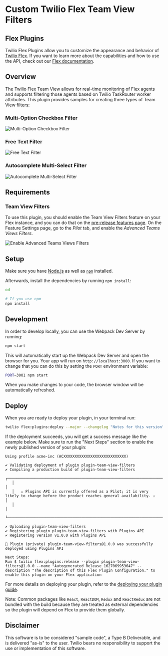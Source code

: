# Custom Twilio Flex Team View Filters

## Flex Plugins
Twilio Flex Plugins allow you to customize the appearance and behavior of [Twilio Flex](https://www.twilio.com/flex). If you want to learn more about the capabilities and how to use the API, check out our [Flex documentation](https://www.twilio.com/docs/flex).

## Overview
The Twilio Flex Team View allows for real-time monitoring of Flex agents and supports filtering those agents based on Twilio TaskRouter worker attributes. This plugin provides samples for creating three types of Team View filters:

### Multi-Option Checkbox Filter
![Multi-Option Checkbox Filter](images/multi-option-checkbox-filter.png)

### Free Text Filter
![Free Text Filter](images/free-text-filter.png)

### Autocomplete Multi-Select Filter
![Autocomplete Multi-Select Filter](images/autocomplete-multi-select-filter.png)

## Requirements

### Team View Filters

To use this plugin, you should enable the Team View Filters feature on your Flex instance, and you can do that on the [pre-release features page](https://flex.twilio.com/admin/features/). On the Feature Settings page, go to the _Pilot_ tab, and enable the _Advanced Teams Views Filters_.

![Enable Advanced Teams Views Filters](images/enable-advanced-teams-views-fitlers.gif)

## Setup

Make sure you have [Node.js](https://nodejs.org) as well as [`npm`](https://npmjs.com) installed.

Afterwards, install the dependencies by running `npm install`:

```bash
cd 

# If you use npm
npm install
```

## Development

In order to develop locally, you can use the Webpack Dev Server by running:

```bash
npm start
```

This will automatically start up the Webpack Dev Server and open the browser for you. Your app will run on `http://localhost:3000`. If you want to change that you can do this by setting the `PORT` environment variable:

```bash
PORT=3001 npm start
```

When you make changes to your code, the browser window will be automatically refreshed.

## Deploy

When you are ready to deploy your plugin, in your terminal run:

```bash
twilio flex:plugins:deploy --major --changelog "Notes for this version"
```

If the deployment succeeds, you will get a success message like the example below. Make sure to run the "Next Steps" section to enable the newly published version of your plugin:

```
Using profile acme-inc (ACXXXXXXXXXXXXXXXXXXXXXXXXXXXX)

✔ Validating deployment of plugin plugin-team-view-filters
✔ Compiling a production build of plugin-team-view-filters
   ┌───────────────────────────────────────────────────────────────────────────────────────────────────────────────────────────────────┐
   │                                                                                                                                   │
   │   ⚠ Plugins API is currently offered as a Pilot; it is very likely to change before the product reaches general availability. ⚠   │
   │                                                                                                                                   │
   └───────────────────────────────────────────────────────────────────────────────────────────────────────────────────────────────────┘

✔ Uploading plugin-team-view-filters
✔ Registering plugin plugin-team-view-filters with Plugins API
✔ Registering version v1.0.0 with Plugins API

🚀 Plugin (private) plugin-team-view-filters@1.0.0 was successfully deployed using Plugins API

Next Steps:
Run $ twilio flex:plugins:release --plugin plugin-team-view-filters@1.0.0 --name "Autogenerated Release 1627069953647" --description "The description of this Flex Plugin Configuration." to enable this plugin on your Flex application

```

For more details on deploying your plugin, refer to the [deploying your plugin guide](https://www.twilio.com/docs/flex/developer/plugins/cli/deploy-and-release).

Note: Common packages like `React`, `ReactDOM`, `Redux` and `ReactRedux` are not bundled with the build because they are treated as external dependencies so the plugin will depend on Flex to provide them globally.

## Disclaimer
This software is to be considered "sample code", a Type B Deliverable, and is delivered "as-is" to the user. Twilio bears no responsibility to support the use or implementation of this software.
